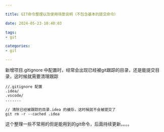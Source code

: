 ```yaml
---

title: GIT命令整理以及使用场景说明（不包含基本的提交命令）

date: 2024-05-23-10:40:03

tags:
- git

categories:
- git

---
```


新增项目.gitignore 中配置时，经常会出现已经被git跟踪的目录，还是能提交目录，这时候就需要清理跟踪

```
//.gitignore 配置
.idea/
.vscode/
.......

// 清除已经被跟踪的目录.idea 的缓存，这时候就不会被提交了
git rm -r --cached .idea 
```

这个整理一些不常用的但是能用到的git命令，后面持续更新。。。。
